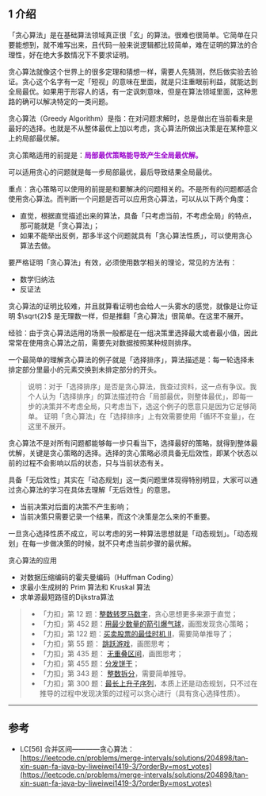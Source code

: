 ## 1 介绍

「贪心算法」是在基础算法领域真正很「玄」的算法。很难也很简单。它简单在只要能想到，就不难写出来，且代码一般来说逻辑都比较简单，难在证明的算法的合理性，好在绝大多数情况下不要求证明。

贪心算法就像这个世界上的很多定理和猜想一样，需要人先猜测，然后做实验去验证。贪心这个名字有一定「短视」的意味在里面，就是只注重眼前利益，就能达到全局最优。如果用于形容人的话，有一定讽刺意味，但是在算法领域里面，这种思路的确可以解决特定的一类问题。

贪心算法（Greedy Algorithm）是指：在对问题求解时，总是做出在当前看来是最好的选择。也就是不从整体最优上加以考虑，贪心算法所做出决策是在某种意义上的局部最优解。

贪心策略适用的前提是：<font color=#9900CC><strong>局部最优策略能导致产生全局最优解。</font></strong>

可以适用贪心的问题就是每一步局部最优，最后导致结果全局最优。

重点：贪心策略可以使用的前提是和要解决的问题相关的。不是所有的问题都适合使用贪心算法。而判断一个问题是否可以应用贪心算法，可以从以下两个角度：

- 直觉，根据直觉描述出来的算法，具备「只考虑当前，不考虑全局」的特点，那可能就是「贪心算法」；
- 如果不能举出反例，那多半这个问题就具有「贪心算法性质」，可以使用贪心算法去做。

要严格证明「贪心算法」有效，必须使用数学相关的理论，常见的方法有：

- 数学归纳法
- 反证法

贪心算法的证明比较难，并且就算看证明也会给人一头雾水的感觉，就像是让你证明 $\sqrt{2}$ 是无理数一样，但是推翻「贪心算法」很简单。在这里不展开。

经验：由于贪心算法适用的场景一般都是在一组决策里选择最大或者最小值，因此常常在使用贪心算法之前，需要先对数据按照某种规则排序。


一个最简单的理解贪心算法的例子就是「选择排序」，算法描述是：每一轮选择未排定部分里最小的元素交换到未排定部分的开头。

> 说明：对于「选择排序」是否是贪心算法，我查过资料，这一点有争议。我个人认为「选择排序」的算法描述符合「局部最优，则整体最优」，即每一步的决策并不考虑全局，只考虑当下，选这个例子的愿意只是因为它足够简单。 证明「贪心算法」在「选择排序」上有效需要使用「循环不变量」，在这里不展开。

贪心算法不是对所有问题都能够每一步只看当下，选择最好的策略，就得到整体最优解，关键是贪心策略的选择。选择的贪心策略必须具备无后效性，即某个状态以前的过程不会影响以后的状态，只与当前状态有关。

具备「无后效性」其实在「动态规划」这一类问题里体现得特别明显，大家可以通过贪心算法的学习在具体去理解「无后效性」的意思。

- 当前决策对后面的决策不产生影响；
- 当前决策只需要记录一个结果，而这个决策是怎么来的不重要。

一旦贪心选择性质不成立，可以考虑的另一种算法思想就是「动态规划」。「动态规划」在每一步做决策的时候，就不只考虑当前步骤的最优解。

贪心算法的应用
- 对数据压缩编码的霍夫曼编码（Huffman Coding）
- 求最小生成树的 Prim 算法和 Kruskal 算法
- 求单源最短路径的Dijkstra算法

<blockquote> <ul>
<li>「力扣」第 12 题：<a href="https://leetcode-cn.com/problems/integer-to-roman/" target="_blank">整数转罗马数字</a>，贪心思想更多来源于直觉；</li>
<li>「力扣」第 452 题：<a href="https://leetcode-cn.com/problems/minimum-number-of-arrows-to-burst-balloons/" target="_blank">用最少数量的箭引爆气球</a>，画图发现贪心策略；</li>
<li>「力扣」第 122 题：<a href="https://leetcode-cn.com/problems/best-time-to-buy-and-sell-stock-ii/" target="_blank">买卖股票的最佳时机 II</a>，需要简单推导了；</li>
<li>「力扣」第 55 题： <a href="https://leetcode-cn.com/problems/jump-game/" target="_blank">跳跃游戏</a>，画图思考；</li>
<li>「力扣」第 435 题： <a href="https://leetcode-cn.com/problems/non-overlapping-intervals/" target="_blank">无重叠区间</a>，画图思考；</li>
<li>「力扣」第 455 题：<a href="https://leetcode-cn.com/problems/assign-cookies/" target="_blank">分发饼干</a>；</li>
<li>「力扣」第 343 题： <a href="https://leetcode-cn.com/problems/integer-break/" target="_blank">整数拆分</a>，需要简单推导。</li>
<li>「力扣」第 300 题：<a href="https://leetcode-cn.com/problems/longest-increasing-subsequence/" target="_blank">最长上升子序列</a>，本质上还是动态规划，只不过在推导的过程中发现决策的过程可以贪心进行（具有贪心选择性质）。</li>
</ul></blockquote> 




______

## 参考
- LC[56] 合并区间————贪心算法：[https://leetcode.cn/problems/merge-intervals/solutions/204898/tan-xin-suan-fa-java-by-liweiwei1419-3/?orderBy=most_votes](https://leetcode.cn/problems/merge-intervals/solutions/204898/tan-xin-suan-fa-java-by-liweiwei1419-3/?orderBy=most_votes)

